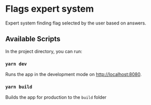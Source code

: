 # Flags expert system

Expert system finding flag selected by the user based on answers.

## Available Scripts

In the project directory, you can run:

### `yarn dev`

Runs the app in the development mode on [http://localhost:8080](http://localhost:8080).<br>

### `yarn build`

Builds the app for production to the `build` folder